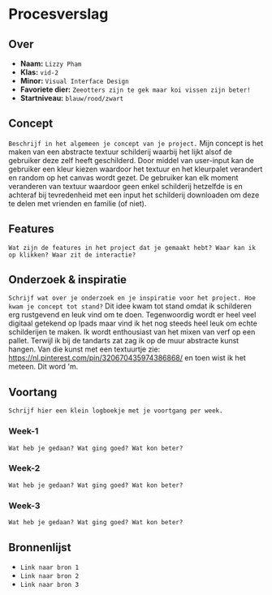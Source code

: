 <!-- Vergeet je niet de comments uit te zetten voordat je begint met typen? 💬 -->

# Procesverslag

## Over
* **Naam:** `Lizzy Pham`
* **Klas:** `vid-2`
* **Minor:** `Visual Interface Design`
* **Favoriete dier:** `Zeeotters zijn te gek maar koi vissen zijn beter!`
* **Startniveau:** `blauw/rood/zwart`

## Concept

`Beschrijf in het algemeen je concept van je project.`
Mijn concept is het maken van een abstracte textuur schilderij waarbij het lijkt alsof de gebruiker deze zelf heeft geschilderd. Door middel van user-input kan de gebruiker een kleur kiezen waardoor het textuur en het kleurpalet verandert en random op het canvas wordt gezet. De gebruiker kan elk moment veranderen van textuur waardoor geen enkel schilderij hetzelfde is en achteraf bij tevredenheid met een input het schilderij downloaden om deze te delen met vrienden en familie (of niet).

## Features

`Wat zijn de features in het project dat je gemaakt hebt? Waar kan ik op klikken? Waar zit de interactie?`

## Onderzoek & inspiratie
`Schrijf wat over je onderzoek en je inspiratie voor het project. Hoe kwam je concept tot stand?`
Dit idee kwam tot stand omdat ik schilderen erg rustgevend en leuk vind om te doen. Tegenwoordig wordt er heel veel digitaal getekend op Ipads maar vind ik het nog steeds heel leuk om echte schilderijen te maken. Ik wordt enthousiast van het mixen van verf op een pallet. Terwijl ik bij de tandarts zat zag ik op de muur abstracte kunst hangen. Van die kunst met een textuurtje zie: https://nl.pinterest.com/pin/320670435974386868/ en toen wist ik het meteen. Dit word 'm.

## Voortang

`Schrijf hier een klein logboekje met je voortgang per week.`

### Week-1
`Wat heb je gedaan? Wat ging goed? Wat kon beter?`

### Week-2
`Wat heb je gedaan? Wat ging goed? Wat kon beter?`

### Week-3
`Wat heb je gedaan? Wat ging goed? Wat kon beter?`


## Bronnenlijst

* `Link naar bron 1`
* `Link naar bron 2`
* `Link naar bron 3`

